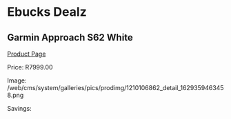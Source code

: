 
# Ebucks Dealz
## Garmin Approach S62 White
[Product Page](https://www.ebucks.com/web/shop/productSelected.do?prodId=1210106862&catId=872270976)

Price: R7999.00

Image: /web/cms/system/galleries/pics/prodimg/1210106862_detail_1629359463458.png

Savings: 


	